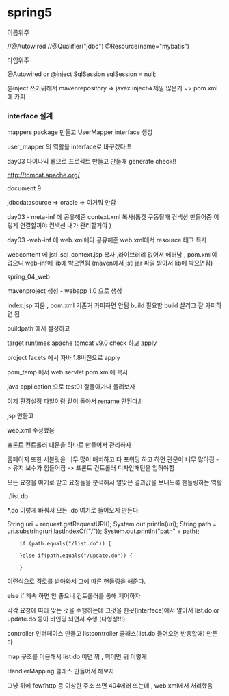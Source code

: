 # spring5 



이름위주

//@Autowired
	//@Qualifier("jdbc")
	@Resource(name="mybatis")



타입위주

@Autowired or @inject
	SqlSession sqlSession = null;

@inject 쓰기위해서 mavenrepository => javax.inject=>제일 많은거 => pom.xml에 카피



### interface 설계

mappers package 만들고 UserMapper interface 생성

user_mapper 의 역활을 interface로 바꾸겠다.!!



day03 다이나믹 웹으로 프로젝트 만들고 만들때 generate check!!

<http://tomcat.apache.org/>

document 9

jdbcdatasource => oracle   => 이거뭐 안함



day03 - meta-inf 에 공유해준 context.xml 복사(톰켓 구동될때 컨넥션 만들어줌 이렇게 연결할꺼야 컨넥션 내가 관리할거야 )

day03 -web-inf 에 web.xml에다 공유해준 web.xml에서  resource 태그 복사 

webcontent 에 jstl_sql_context.jsp 복사 ,라이브러리 없어서 에러남 , pom.xml이 없으니 web-inf에 lib에 박으면됨 (maven에서 jstl jar 파일 받아서 lib에 박으면됨)





spring_04_web

mavenproject  생성 - webapp 1.0 으로 생성

index.jsp 지움 ,  pom.xml 기존거 카피하면 안됨 build 필요함 build 살리고 잘 카피하면 됨 

buildpath 에서 설정하고 

target runtimes apache tomcat v9.0 check 하고 apply

project facets 에서 자바 1.8버전으로 apply

pom_temp 에서 web servlet  pom.xml에 복사

java application 으로 test01 잘돌아가나 돌려보자 



이제 환경설정 파일이랑 같이 돌아서 rename 안된다.!!

jsp 만들고 

web.xml 수정했음 



프론트 컨트롤러 대문을 하나로 만들어서 관리하자 

홈페이지 또한 서블릿을 너무 많이 배치하고 다 포워딩 하고 하면 관문이 너무 많아짐 -> 유지 보수가 힘들어짐 -> 프론트 컨트롤러 디자인패턴을 입혀야함 

모든 요청을 여기로 받고 요청들을 분석해서 알맞은 결과값을 보내도록 핸들링하는 역활 

​	<url-pattern>/list.do</url-pattern>

<url-pattern>*.do</url-pattern> 이렇게 바꿔서 모든 .do 여기로 들어오게 만든다. 

String uri = request.getRequestURI();
		System.out.println(uri);
		String path = uri.substring(uri.lastIndexOf("/"));
		System.out.println("path" + path);

		if (path.equals("/list.do")) {
		
		}else if(path.equals("/update.do")) {
		
		}

이런식으로 경로를 받아와서 그에 따른 핸들링을 해준다. 

else if 계속 하면 안 좋으니 컨트롤러를 통해 제어하자 

각각 요청에 따라 맞는 것을 수행하는데 그것을 한곳(interface)에서 알아서 list.do or update.do 등이 바인딩 되면서 수행 (다형성!!!)

controller 인터페이스 만들고 listcontroller 클래스(list.do  들어오면 반응할애) 만든다

map 구조를 이용해서 list.do 이면 뭐 , 뭐이면 뭐 이렇게 

HandlerMapping 클래스 만들어서 해보자 



그냥 뒤에 fewfhttp 등 이상한 주소 쓰면 404에러 뜨는데 , web.xml에서 처리했음 